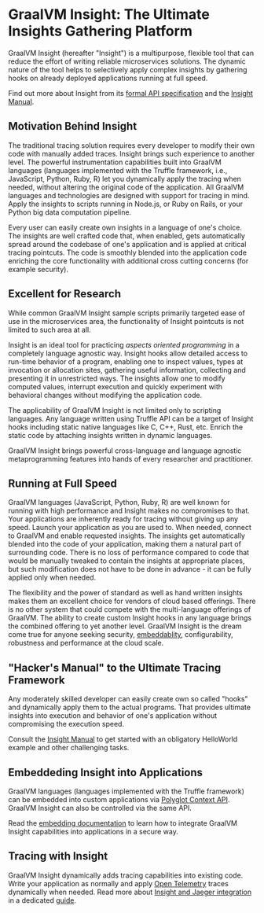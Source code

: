 # GraalVM Insight: The Ultimate Insights Gathering Platform

GraalVM Insight (hereafter "Insight") is a multipurpose, flexible tool that can reduce the effort of writing reliable microservices solutions.
The dynamic nature of the tool helps to selectively apply complex insights by gathering hooks on already deployed applications running at full speed.
<!-- Insight further blurs the difference between various DevOps tasks - code once, apply your insights anytime, anywhere! -->

Find out more about Insight from its [formal API specification](https://www.graalvm.org/tools/javadoc/org/graalvm/tools/insight/Insight.html) and the [Insight Manual](Insight-Manual.md).

## Motivation Behind Insight
<!-- ## Any Language and any Framework! -->

The traditional tracing solution requires every developer to modify their own code with manually added traces.
Insight brings such experience to another level.
The powerful instrumentation capabilities built into GraalVM languages (languages implemented with the Truffle framework, i.e., JavaScript, Python, Ruby, R) let you dynamically apply the tracing when needed, without altering the original code of the application.
All GraalVM languages and technologies are designed with support for tracing in mind.
Apply the insights to scripts running in Node.js, or Ruby on Rails, or your Python big data computation pipeline.

Every user can easily create own insights in a language of one's choice.
The insights are well crafted code that, when enabled, gets automatically spread around the codebase of one's application and is applied at critical tracing pointcuts.
The code is smoothly blended into the application code enriching the core functionality with additional cross cutting concerns (for example security).

## Excellent for Research

While common GraalVM Insight sample scripts primarily targeted ease of use in the microservices area, the functionality of Insight pointcuts is not limited to such area at all.

Insight is an ideal tool for practicing *aspects oriented programming* in a completely language agnostic way.
Insight hooks allow detailed access to run-time behavior of a program, enabling one to inspect values, types at invocation or allocation sites, gathering useful information, collecting and presenting it in unrestricted ways.
The insights allow one to modify computed values, interrupt execution and quickly experiment with behavioral changes without modifying the application code.

The applicability of GraalVM Insight is not limited only to scripting languages.
Any language written using Truffle API can be a target of Insight hooks including static native languages like C, C++, Rust, etc.
Enrich the static code by attaching insights written in dynamic languages.

GraalVM Insight brings powerful cross-language and language agnostic metaprogramming features into hands of every researcher and practitioner.

## Running at Full Speed

GraalVM languages (JavaScript, Python, Ruby, R) are well known for running with high performance and Insight makes no compromises to that.
Your applications are inherently ready for tracing without giving up any speed.
Launch your application as you are used to.
When needed, connect to GraalVM and enable requested insights.
The insights get automatically blended into the code of your application, making them a natural part of surrounding code.
There is no loss of performance compared to code that would be manually tweaked to contain the insights at appropriate places, but such modification does not have to be done in advance - it can be fully applied only when needed.

The flexibility and the power of standard as well as hand written insights makes them an excellent choice for vendors of cloud based offerings.
There is no other system that could compete with the multi-language offerings of GraalVM.
The ability to create custom Insight hooks in any language brings the combined offering to yet another level.
GraalVM Insight is the dream come true for anyone seeking security, [embeddablity](Insight-Embedding.md), configurability, robustness and performance at the cloud scale.

## "Hacker's Manual" to the Ultimate Tracing Framework

Any moderately skilled developer can easily create own so called "hooks" and dynamically apply them to the actual programs.
That provides ultimate insights into execution and behavior of one's application without compromising the execution speed.

Consult the [Insight Manual](Insight-Manual.md) to get started with an obligatory HelloWorld example and other challenging tasks.

## Embeddeding Insight into Applications

GraalVM languages (languages implemented with the Truffle framework) can be embedded into custom applications via [Polyglot Context API](https://www.graalvm.org/sdk/javadoc/org/graalvm/polyglot/Context.html). GraalVM Insight can also be controlled via the same API.

Read the [embedding documentation](Insight-Embedding.md) to learn how to integrate GraalVM Insight capabilities into applications in a secure way.

## Tracing with Insight

GraalVM Insight dynamically adds tracing capabilities into existing code. Write your application as normally and apply [Open Telemetry](https://opentelemetry.io/) traces dynamically when needed.
Read more about [Insight and Jaeger integration](Insight-Tracing.md) in a dedicated [guide](Insight-Tracing.md).
